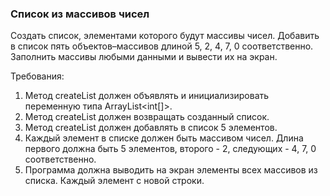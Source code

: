 
### Список из массивов чисел

Создать список, элементами которого будут массивы чисел. Добавить в список пять объектов–массивов длиной 5, 2, 4, 7, 0 соответственно. Заполнить массивы любыми данными и вывести их на экран.


Требования:
1.	Метод createList должен объявлять и инициализировать переменную типа ArrayList<int[]>.
2.	Метод createList должен возвращать созданный список.
3.	Метод createList должен добавлять в список 5 элементов.
4.	Каждый элемент в списке должен быть массивом чисел. Длина первого должна быть 5 элементов, второго - 2, следующих - 4, 7, 0 соответственно.
5.	Программа должна выводить на экран элементы всех массивов из списка. Каждый элемент с новой строки.


